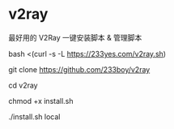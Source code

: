 # v2ray
最好用的 V2Ray 一键安装脚本 &amp; 管理脚本



bash <(curl -s -L https://233yes.com/v2ray.sh)


git clone https://github.com/233boy/v2ray

cd v2ray

chmod +x install.sh

./install.sh local
